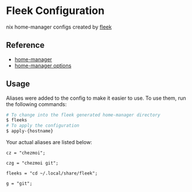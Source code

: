 # Fleek Configuration

nix home-manager configs created by [fleek](https://github.com/ublue-os/fleek)

## Reference

- [home-manager](https://nix-community.github.io/home-manager/)
- [home-manager options](https://nix-community.github.io/home-manager/options.html)

## Usage

Aliases were added to the config to make it easier to use. To use them, run the following commands:

```bash
# To change into the fleek generated home-manager directory
$ fleeks
# To apply the configuration
$ apply-{hostname}
```

Your actual aliases are listed below:

    cz = "chezmoi";

    czg = "chezmoi git";

    fleeks = "cd ~/.local/share/fleek";

    g = "git";
